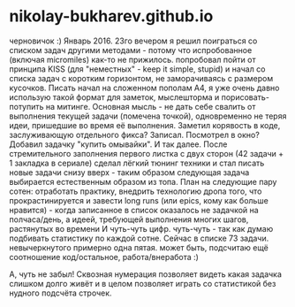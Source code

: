 # nikolay-bukharev.github.io

черновичок :)
Январь 2016.
23го вечером я решил поиграться со списком задач другими методами - потому что испробованное (включая micromiles) как-то не прижилось. попробовал пойти от принципа KISS (для "неместных" -  keep it simple, stupid) и начал со списка задач с коротким горизонтом, не заморачиваясь с размером кусочков.
Писать начал на сложенном пополам А4, я уже очень давно использую такой формат для заметок, мыслешторма и порисовать-потупить на митинге. Основная мысль - не дать себе свалить от выполнения текущей задачи (помечена точкой), одновременно не теряя идеи, пришедшие во время её выполнения. Заметил корявость в коде, заслуживающую отдельного фикса? Записал. Посмотрел в окно? Добавил задачку "купить омывайки". И так далее. 
После стремительного заполнения первого листка с двух сторон (42 задачи + 1 закладка в сериале) сделал лёгкий тюнинг техники и стал писать новые задачи снизу вверх - таким образом следующая задача выбирается естественным образом из топа.
План на следующие пару сотен: отработать практику, внедрить технологию дропа того, что прокрастинируется и завести long runs (или epics, кому как больше нравится) - когда записанное в список оказалось не задачкой на полчаса/день, а идеей, требующей выполнения многих шагов, растянутых во времени
И чуть-чуть цифр. чуть-чуть - так как думаю подбивать статистику по каждой сотне. Сейчас в списке 73 задачи. невычеркнутого примерно одна пятая. может быть, подсчитаю ещё соотношение код/остальное, работа/внеработа :)

А, чуть не забыл! Сквозная нумерация позволяет видеть какая задачка слишком долго живёт и в целом позволяет играть со статистикой без нудного подсчёта строчек.
